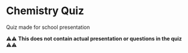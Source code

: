 # Chemistry Quiz
Quiz made for school presentation

⚠️⚠️  **This does not contain actual presentation or questions in the quiz**  ⚠️⚠️